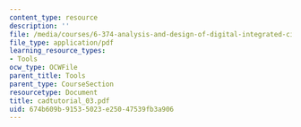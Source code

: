 ```yaml
---
content_type: resource
description: ''
file: /media/courses/6-374-analysis-and-design-of-digital-integrated-circuits-fall-2003/674b609b91535023e25047539fb3a906_cadtutorial_03.pdf
file_type: application/pdf
learning_resource_types:
- Tools
ocw_type: OCWFile
parent_title: Tools
parent_type: CourseSection
resourcetype: Document
title: cadtutorial_03.pdf
uid: 674b609b-9153-5023-e250-47539fb3a906
---
```

